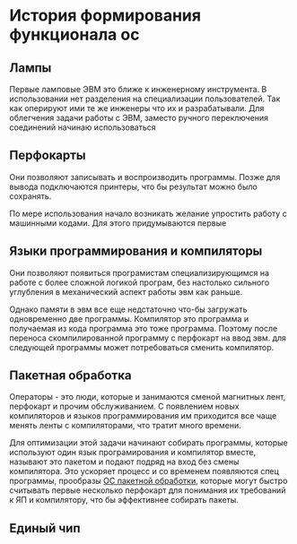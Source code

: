 История формирования функционала ос
========================

## Лампы
Первые ламповые ЭВМ это ближе к инженерному инструмента. В использовании нет разделения на специализации пользователей. Так как оперируют ими те же инженеры что их и разрабатывали. Для облегчения задачи работы с ЭВМ, заместо ручного переключения соединений начинаю использоваться

## Перфокарты
Они позволяют записывать и воспроизводить программы. Позже для вывода подключаются принтеры, что бы результат можно было сохранять. 

По мере использования начало возникать желание упростить работу с машинными кодами. Для этого придумываются первые

## Языки программирования и компиляторы
Они позволяют появиться програмистам специализирующимся на работе с более сложной логикой програм, без настолько сильного углубления в механический аспект работы эвм как раньше. 

Однако памяти в эвм все еще недстаточно что-бы загружать одновременно две программы. Компилятор это программа и получаемая из кода программа это тоже программа. Поэтому после переноса скомпилированной программу с перфокарт на ввод эвм. для следующей программы может потребоваться сменить компилятор.

## Пакетная обработка
Операторы - это люди, которые и занимаются сменой магнитных лент, перфокарт и прочим обслуживанием. С появлением новых компиляторов и языков программирования им приходится все чаще менять ленты с компиляторами, что тратит много времени. 

Для оптимизации этой задачи начинают собирать программы, которые используют один язык програмирования и компилятор вместе, называют это пакетом и подают подряд на вход без смены компилятора. Это ускоряет процесс и со временем появляются спец программы, прообразы [ОС пакетной обработки](%D0%92%D0%B8%D0%B4%D1%8B%20%D0%9E%D0%A1/%D0%9F%D0%B0%D0%BA%D0%B5%D1%82%D0%BD%D1%8B%D0%B5%20%D0%9E%D0%A1.md), которые могут быстро считывать первые несколько перфокарт для понимания их требований к ЯП и компилятору, что бы эффективнее собирать пакеты. 

## Единый чип